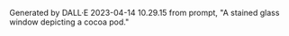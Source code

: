 Generated by DALL·E 2023-04-14 10.29.15 from prompt, "A stained glass window depicting a cocoa pod."